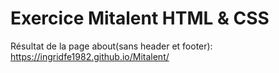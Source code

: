 # Exercice Mitalent HTML & CSS
Résultat de la page about(sans header et footer): https://ingridfe1982.github.io/Mitalent/

